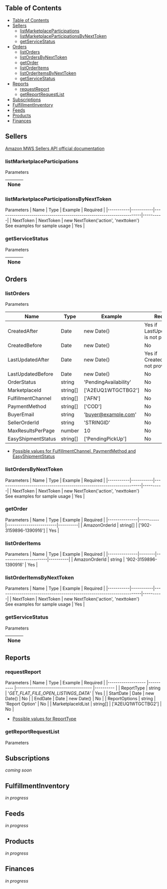 ## Table of Contents
* [Table of Contents](#table-of-contents)
* [Sellers](#sellers)
    * [listMarketplaceParticipations](#listmarketplaceparticipations)
    * [listMarketplaceParticipationsByNextToken](#listmarketplaceparticipationsbynexttoken)
    * [getServiceStatus](#getservicestatus)
* [Orders](#orders)
    * [listOrders](#listorders)
    * [listOrdersByNextToken](#listordersbynexttoken)
    * [getOrder](#getorder)
    * [listOrderItems](#listorderitems)
    * [listOrderItemsByNextToken](#listorderitemsbynexttoken)
    * [getServiceStatus](#getservicestatus-1)
* [Reports](#reports)
    * [requestReport](#requestreport)
    * [getReportRequestList](#getreportrequestlist)
* [Subscriptions](#subscriptions)
* [FulfillmentInventory](#fulfillmentinventory)
* [Feeds](#feeds)
* [Products](#products)
* [Finances](#finances)

## Sellers

[Amazon MWS Sellers API official documentation](http://docs.developer.amazonservices.com/en_CA/sellers/Sellers_Overview.html)

### listMarketplaceParticipations
Parameters 

| None |
|------|

### listMarketplaceParticipationsByNextToken

Parameters
| Name      | Type      | Example                                                               | Required |
|-----------|-----------|-----------------------------------------------------------------------|----------|
| NextToken | NextToken | new NextToken('action', 'nexttoken')<br>See examples for sample usage | Yes      |
### getServiceStatus

Parameters

| None |
|------|

## Orders

### listOrders
Parameters

| Name               | Type     | Example                    | Required                                |
|--------------------|----------|----------------------------|-----------------------------------------|
| CreatedAfter       | Date     | new Date()                 | Yes if LastUpdatedAfter is not provided |
| CreatedBefore      | Date     | new Date()                 | No                                      |
| LastUpdatedAfter   | Date     | new Date()                 | Yes if CreatedAfter is not provided     |
| LastUpdatedBefore  | Date     | new Date()                 | No                                      |
| OrderStatus        | string   | 'PendingAvailability'      | No                                      |
| MarketplaceId      | string[] | ['A2EUQ1WTGCTBG2']         | No                                      |
| FulfillmentChannel | string[] | ['AFN']                    | No                                      |
| PaymentMethod      | string[] | ['COD']                    | No                                      |
| BuyerEmail         | string   | 'buyer@example.com'        | No                                      |
| SellerOrderId      | string   | 'STRINGID'                 | No                                      |
| MaxResultsPerPage  | number   | 10                         | No                                      |
| EasyShipmentStatus | string[] | ['PendingPickUp']          | No                                      |

* [Possible values for FulfillmentChannel, PaymentMethod and EasyShipmentStatus ](http://docs.developer.amazonservices.com/en_CA/orders-2013-09-01/Orders_ListOrders.html)

### listOrdersByNextToken
Parameters
| Name      | Type      | Example                                                               | Required |
|-----------|-----------|-----------------------------------------------------------------------|----------|
| NextToken | NextToken | new NextToken('action', 'nexttoken')<br>See examples for sample usage | Yes      |

### getOrder
Parameters
| Name          | Type     | Example                 | Required |
|---------------|----------|-------------------------|----------|
| AmazonOrderId | string[] | ['902-3159896-1390916'] | Yes      |

### listOrderItems
Parameters
| Name          | Type   | Example               | Required |
|---------------|--------|-----------------------|----------|
| AmazonOrderId | string | '902-3159896-1390916' | Yes      |
### listOrderItemsByNextToken
Parameters
| Name      | Type      | Example                                                               | Required |
|-----------|-----------|-----------------------------------------------------------------------|----------|
| NextToken | NextToken | new NextToken('action', 'nexttoken')<br>See examples for sample usage | Yes      |
### getServiceStatus

Parameters

| None |
|------|

## Reports

### requestReport
Parameters
| Name              	| Type     	| Example                              	| Required 	|
|-------------------	|----------	|--------------------------------------	|----------	|
| ReportType        	| string   	| '_GET_FLAT_FILE_OPEN_LISTINGS_DATA_' 	| Yes      	|
| StartDate         	| Date     	| new Date()                           	| No       	|
| EndDate           	| Date     	| new Date()                           	| No       	|
| ReportOptions     	| string   	| 'Report Option'                      	| No       	|
| MarketplaceIdList 	| string[] 	| ['A2EUQ1WTGCTBG2']                   	| No       	|

* [Possible values for ReportType](http://docs.developer.amazonservices.com/en_CA/reports/Reports_ReportType.html)

### getReportRequestList
Parameters


## Subscriptions

_coming soon_

## FulfillmentInventory

_in progress_

## Feeds

_in progress_

## Products

_in progress_

## Finances

_in progress_

